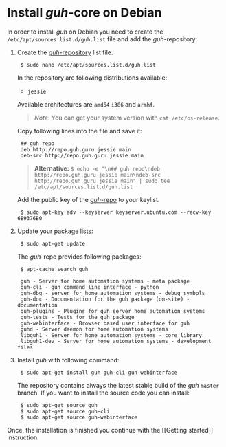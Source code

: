 # Install *guh*-core on Debian

In order to install *guh* on Debian you need to create the `/etc/apt/sources.list.d/guh.list` file and add the *guh*-repository:

1. Create the [*guh*-repository](http://repo.guh.guru/) list file:
        
        $ sudo nano /etc/apt/sources.list.d/guh.list
        
    In the repository are following distributions available:
    * `jessie` 

    Available architectures are `amd64` `i386` and `armhf`.
    
    > *Note:* You can get your system version with `cat /etc/os-release`. 

    Copy following lines into the file and save it:

        ## guh repo
        deb http://repo.guh.guru jessie main
        deb-src http://repo.guh.guru jessie main
        

    > **Alternative:** `$ echo -e "\n## guh repo\ndeb http://repo.guh.guru jessie main\ndeb-src http://repo.guh.guru jessie main" | sudo tee /etc/apt/sources.list.d/guh.list`
    
    Add the public key of the [*guh*-repo](http://repo.guh.guru/) to your keylist.
    
        $ sudo apt-key adv --keyserver keyserver.ubuntu.com --recv-key 6B9376B0
    
        
2. Update your package lists:
    
        $ sudo apt-get update

    The *guh*-repo provides following packages:
    
        $ apt-cache search guh
    
        guh - Server for home automation systems - meta package
        guh-cli - guh command line interface - python
        guh-dbg - server for home automation systems - debug symbols
        guh-doc - Documentation for the guh package (on-site) - documentation
        guh-plugins - Plugins for guh server home automation systems
        guh-tests - Tests for the guh package
        guh-webinterface - Browser based user interface for guh
        guhd - Server daemon for home automation systems
        libguh1 - Server for home automation systems - core library
        libguh1-dev - Server for home automation systems - development files

3. Install *guh* with following command:
    
        $ sudo apt-get install guh guh-cli guh-webinterface
        
    The repository contains always the latest stable build of the *guh* `master` branch. 
    If you want to install the source code you can install:
        
        $ sudo apt-get source guh        
        $ sudo apt-get source guh-cli
        $ sudo apt-get source guh-webinterface
        
Once, the installation is finished you continue with the [[Getting started]] instruction.

